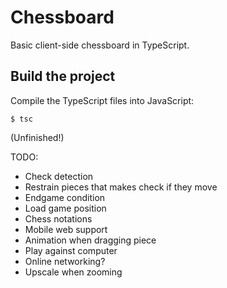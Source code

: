 # Chessboard

Basic client-side chessboard in TypeScript.

## Build the project

Compile the TypeScript files into JavaScript:

```console
$ tsc
```

(Unfinished!)

TODO:
- Check detection
- Restrain pieces that makes check if they move
- Endgame condition
- Load game position
- Chess notations
- Mobile web support
- Animation when dragging piece
- Play against computer
- Online networking?
- Upscale when zooming